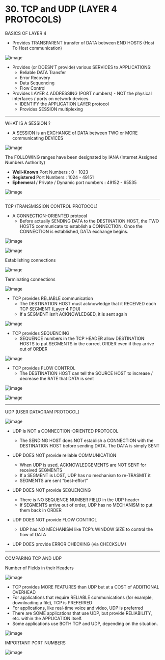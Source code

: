 # 30. TCP and UDP (LAYER 4 PROTOCOLS)

BASICS OF LAYER 4

- Provides TRANSPARENT transfer of DATA between END HOSTS (Host To Host communication)

![image](https://github.com/psaumur/CCNA/assets/106411237/b0309c1e-a283-428b-9d8b-c9c1568e6a58)

- Provides (or DOESN’T provide) various SERVICES to APPLICATIONS:
    - Reliable DATA Transfer
    - Error Recovery
    - Data Sequencing
    - Flow Control
- Provides LAYER 4 ADDRESSING (PORT numbers) - NOT the physical interfaces / ports on network devices
    - IDENTIFY the APPLICATION LAYER protocol
    - Provides SESSION multiplexing

---

WHAT IS A SESSION ? 

- A SESSION is an EXCHANGE of DATA between TWO or MORE communicating DEVICES

![image](https://github.com/psaumur/CCNA/assets/106411237/2d8c6c74-24e5-4574-b454-bc694f056bec)

The FOLLOWING ranges have been designated by IANA (Internet Assigned Numbers Authority) 

- **Well-Known** Port Numbers : 0 - 1023
- **Registered** Port Numbers : 1024 - 49151
- **Ephemeral** / Private / Dynamic port numbers : 49152 - 65535

![image](https://github.com/psaumur/CCNA/assets/106411237/02d56940-33b6-40a8-8431-0a39c19bc66a)

---

TCP (TRANSMISSION CONTROL PROTOCOL)

- A CONNECTION-ORIENTED protocol
    - Before actually SENDING DATA to the DESTINATION HOST, the TWO HOSTS communicate to establish a CONNECTION. Once the CONNECTION is established, DATA exchange begins.

![image](https://github.com/psaumur/CCNA/assets/106411237/9fcb7294-da61-4fff-b483-c1da6a8d7b48)

![image](https://github.com/psaumur/CCNA/assets/106411237/1f5b0753-b625-463b-9d6f-79bf5b2454dc)

Establishing connections

![image](https://github.com/psaumur/CCNA/assets/106411237/877a8e35-2e2d-4cf4-af65-1a1834308ba9)

Terminating connections

![image](https://github.com/psaumur/CCNA/assets/106411237/3a0a9cff-8bc4-4c1f-a9b0-941807cf6f40)

- TCP provides RELIABLE communication
    - The DESTINATION HOST must acknowledge that it RECEIVED each TCP SEGMENT (Layer 4 PDU)
    - If a SEGMENT isn’t ACKNOWLEDGED, it is sent again
    

![image](https://github.com/psaumur/CCNA/assets/106411237/d8349049-7a5a-40a3-95fa-7ad86ec1049d)

- TCP provides SEQUENCING
    - SEQUENCE numbers in the TCP HEADER allow DESTINATION HOSTS to put SEGMENTS in the correct ORDER even if they arrive out of ORDER

![image](https://github.com/psaumur/CCNA/assets/106411237/a1df1c41-df4f-4211-ac56-144280a2d3bf)

- TCP provides FLOW CONTROL
    - The DESTINATION HOST can tell the SOURCE HOST to increase / decrease the RATE that DATA is sent

![image](https://github.com/psaumur/CCNA/assets/106411237/f5f3f467-5b1f-4a30-9ef7-8a5c0de65139)

![image](https://github.com/psaumur/CCNA/assets/106411237/fafc82c7-21a2-46cf-b82b-702b2d8c1d52)

---

UDP (USER DATAGRAM PROTOCOL)

![image](https://github.com/psaumur/CCNA/assets/106411237/773a7e94-50b1-4179-b2e6-0d45ec5c1b3d)

- UDP is NOT a CONNECTION-ORIENTED PROTOCOL
    - The SENDING HOST does NOT establish a CONNECTION with the DESTINATION HOST before sending DATA. The DATA is simply SENT

- UDP DOES NOT provide reliable COMMUNICATION
    - When UDP is used, ACKNOWLEDGEMENTS are NOT SENT for received SEGMENTS
    - If a SEGMENT is LOST, UDP has no mechanism to re-TRASMIT it
    - SEGMENTS are sent “best-effort”
    
- UDP DOES NOT provide SEQUENCING
    - There is NO SEQUENCE NUMBER FIELD in the UDP header
    - If SEGMENTS arrive out of order, UDP has no MECHANISM to put them back in ORDER
    
- UDP DOES NOT provide FLOW CONTROL
    - UDP has NO MECHANISM like TCP’s WINDOW SIZE to control the flow of DATA
    
- UDP DOES provide ERROR CHECKING (via CHECKSUM)

---

COMPARING TCP AND UDP

Number of Fields in their Headers

![image](https://github.com/psaumur/CCNA/assets/106411237/90fb3d62-5011-4970-9cf6-167cccfe3449)

- TCP provides MORE FEATURES than UDP but at a COST of ADDITIONAL OVERHEAD
- For applications that require RELIABLE communications (for example, downloading a file), TCP is PREFERRED
- For applications, like real-time voice and video, UDP is preferred
- There are SOME applications that use UDP, but provide RELIABILITY, etc. within the APPLICATION itself.
- Some applications use BOTH TCP and UDP, depending on the situation.

![image](https://github.com/psaumur/CCNA/assets/106411237/fcbef599-9277-4b06-8d59-2349ca70817a)

IMPORTANT PORT NUMBERS

![image](https://github.com/psaumur/CCNA/assets/106411237/9e1f0422-d027-4a06-a359-d47c5c39dba1)

